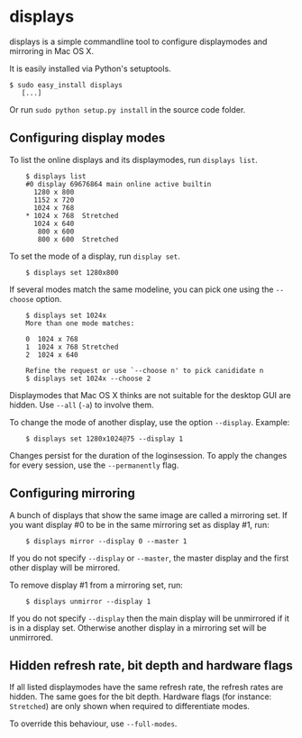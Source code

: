 displays
========

displays is a simple commandline tool to configure displaymodes and
mirroring in Mac OS X.

It is easily installed via Python's setuptools.

    $ sudo easy_install displays
       [...]

Or run `sudo python setup.py install` in the source code folder.

Configuring display modes
-------------------------

To list the online displays and its displaymodes, run `displays list`.

        $ displays list
        #0 display 69676864 main online active builtin
          1280 x 800            
          1152 x 720            
          1024 x 768            
        * 1024 x 768  Stretched 
          1024 x 640            
           800 x 600            
           800 x 600  Stretched 

To set the mode of a display, run `display set`.

        $ displays set 1280x800

If several modes match the same modeline, you can pick one
using the `--choose` option.

        $ displays set 1024x
        More than one mode matches:

        0  1024 x 768          
        1  1024 x 768 Stretched
        2  1024 x 640          

        Refine the request or use `--choose n' to pick canididate n
        $ displays set 1024x --choose 2

Displaymodes that Mac OS X thinks are not suitable for the desktop GUI
are hidden.  Use `--all` (`-a`) to involve them.

To change the mode of another display, use the option `--display`.  Example:

        $ displays set 1280x1024@75 --display 1

Changes persist for the duration of the loginsession.  To apply the
changes for every session, use the `--permanently` flag.

Configuring mirroring
---------------------
A bunch of displays that show the same image are called a mirroring set.
If you want display #0 to be in the same mirroring set as display #1, run:

        $ displays mirror --display 0 --master 1

If you do not specify `--display` or `--master`, the master display
and the first other display will be mirrored.

To remove display #1 from a mirroring set, run:

        $ displays unmirror --display 1

If you do not specify `--display` then the main display will be unmirrored if
it is in a display set. Otherwise another display in a mirroring set will
be unmirrored.

Hidden refresh rate, bit depth and hardware flags
-------------------------------------------------
If all listed displaymodes have the same refresh rate, the refresh rates
are hidden.  The same goes for the bit depth.  Hardware flags (for instance:
`Stretched`) are only shown when required to differentiate modes.

To override this behaviour, use `--full-modes`.
